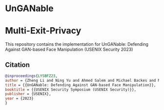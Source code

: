 # UnGANable
# Multi-Exit-Privacy
This repository contains the implementation for UnGANable: Defending Against GAN-based Face Manipulation (USENIX Security 2023)

## Citation
```bibtex
@inproceedings{LYSBFZ23,
author = {Zheng Li and Ning Yu and Ahmed Salem and Michael Backes and Mario Fritz and Yang Zhang},
title = {{UnGANable: Defending Against GAN-based Face Manipulation}},
booktitle = {{USENIX Security Symposium (USENIX Security)}},
publisher = {USENIX},
year = {2023}
}

```
